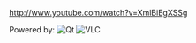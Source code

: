 
http://www.youtube.com/watch?v=XmlBiEgXSSg

Powered by:
![Qt](https://github.com/skhaz/qt-youtube/raw/master/assets/imgs/qt.png)           ![VLC](https://github.com/skhaz/qt-youtube/raw/master/assets/imgs/vlc.png)

